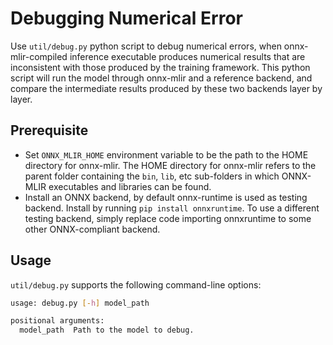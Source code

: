 <!--- SPDX-License-Identifier: Apache-2.0 -->

# Debugging Numerical Error

Use `util/debug.py` python script to debug numerical errors, when onnx-mlir-compiled inference executable produces 
numerical results that are inconsistent with those produced by the training framework.
This python script will run the model through onnx-mlir and a reference backend, and compare
the intermediate results produced by these two backends layer by layer.

## Prerequisite
- Set `ONNX_MLIR_HOME` environment variable to be the path to
  the HOME directory for onnx-mlir. The HOME directory for onnx-mlir refers to 
  the parent folder containing the `bin`, `lib`, etc sub-folders in which ONNX-MLIR 
  executables and libraries can be found.
- Install an ONNX backend, by default onnx-runtime is used as testing backend. Install by 
  running `pip install onnxruntime`. To use a different testing backend, simply replace code
  importing onnxruntime to some other ONNX-compliant backend.

## Usage

`util/debug.py` supports the following command-line options:

```bash
usage: debug.py [-h] model_path

positional arguments:
  model_path  Path to the model to debug.
```
